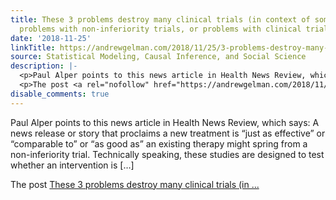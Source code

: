 ```yaml
---
title: These 3 problems destroy many clinical trials (in context of some papers on
  problems with non-inferiority trials, or problems with clinical trials in general)
date: '2018-11-25'
linkTitle: https://andrewgelman.com/2018/11/25/3-problems-destroy-many-clinical-trials-context-papers-problems-non-inferiority-trials-problems-clinical-trials-general/
source: Statistical Modeling, Causal Inference, and Social Science
description: |-
  <p>Paul Alper points to this news article in Health News Review, which says: A news release or story that proclaims a new treatment is “just as effective” or “comparable to” or “as good as” an existing therapy might spring from a non-inferiority trial. Technically speaking, these studies are designed to test whether an intervention is [&#8230;]</p>
  <p>The post <a rel="nofollow" href="https://andrewgelman.com/2018/11/25/3-problems-destroy-many-clinical-trials-context-papers-problems-non-inferiority-trials-problems-clinical-trials-general/">These 3 problems destroy many clinical trials (in ...
disable_comments: true
---
```

<p>Paul Alper points to this news article in Health News Review, which says: A news release or story that proclaims a new treatment is “just as effective” or “comparable to” or “as good as” an existing therapy might spring from a non-inferiority trial. Technically speaking, these studies are designed to test whether an intervention is [&#8230;]</p>
<p>The post <a rel="nofollow" href="https://andrewgelman.com/2018/11/25/3-problems-destroy-many-clinical-trials-context-papers-problems-non-inferiority-trials-problems-clinical-trials-general/">These 3 problems destroy many clinical trials (in ...